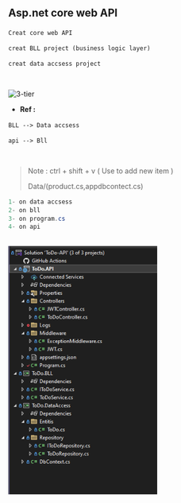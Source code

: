 ## Asp.net core web API

`Creat core web API`

`creat BLL project (business logic layer)`

`creat data accsess project`

<br>

![3-tier](https://learn.g2.com/hs-fs/hubfs/G2CM_FI514_Learn_Article_Images-%5BBusiness_logic%5D_Infographic_image1_V1b.png?width=600)

- **Ref  :**

`BLL --> Data accsess`

`api --> Bll`

<br>

> Note : ctrl + shift + v ( Use to add new item )
> 
> Data/(product.cs,appdbcontect.cs)

```c#
1- on data accsess
2- on bll
3- on program.cs
4- on api
```

<br>

<img src="image/image.png" alt="alt text" width="300"  height="500"/>


